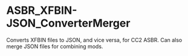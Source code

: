 # ASBR_XFBIN-JSON_ConverterMerger
Converts XFBIN files to JSON, and vice versa, for CC2 ASBR. Can also merge JSON files for combining mods.
